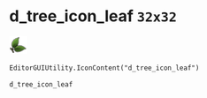 # d_tree_icon_leaf `32x32`
<img src="/img/d_tree_icon_leaf.png" width=32 height=32>

``` CSharp
EditorGUIUtility.IconContent("d_tree_icon_leaf")
```
```
d_tree_icon_leaf
```
